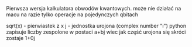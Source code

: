 Pierwsza wersja kalkulatora obwodów kwantowych.
może nie działać na macu
na razie tylko operacje na pojedynczych qbitach

sqrt(x) - pierwiastek z x
j - jednostka urojona (complex number "i")
python zapisuje liczby zespolone w postaci a+bj
wiec jak część urojona się skróci zostaje 1+0j
